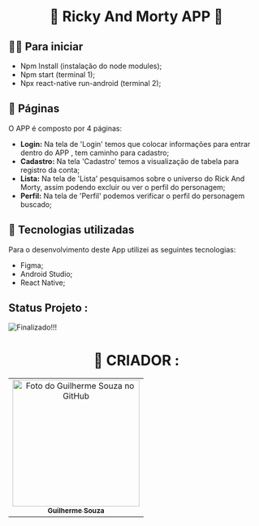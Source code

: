 <h1 align="center" font-weight=”bold” color=#00AEFF>
            🔫 Ricky And Morty APP  🔫
</h1>

## 🤳🏼 Para iniciar

- Npm Install (instalação do node modules);
- Npm start (terminal 1);
- Npx react-native run-android (terminal 2);


## 🔖 Páginas

O APP é composto por 4 páginas:

- **Login:** Na tela de 'Login' temos que colocar informações para entrar dentro do APP , tem caminho para cadastro;
- **Cadastro:** Na tela 'Cadastro' temos a visualização de tabela para registro da conta;
- **Lista:** Na tela de 'Lista' pesquisamos sobre o universo do Rick And Morty, assim podendo excluir ou ver o perfil do personagem;
- **Perfil:** Na tela de 'Perfil' podemos verificar o perfil do personagem buscado;



## 📱 Tecnologias utilizadas

Para o desenvolvimento deste App utilizei as seguintes tecnologias:

- Figma;
- Android Studio;
- React Native;

<h2>
            Status Projeto : 
</h2>

![Finalizado!!!](http://img.shields.io/static/v1?label=STATUS&message=Finalizado!!!&color=GREEN&style=for-the-badge)


<h1 align="center" font-weight=”bold” color="00AEFF">
            🧠 CRIADOR :
</h1>

<table>
       <tr>
            <td align="center" margin=150px>
                    <a href="https://github.com/guilhermesouza48">
                           <img src="https://avatars.githubusercontent.com/u/79008811?v=4" width="250px;" alt="Foto do Guilherme Souza no GitHub"/>
                     <br>
                          <sub>
                             <b>Guilherme Souza</b>
                          </sub>
                      </a>
              </td>
         </tr>
</table>



